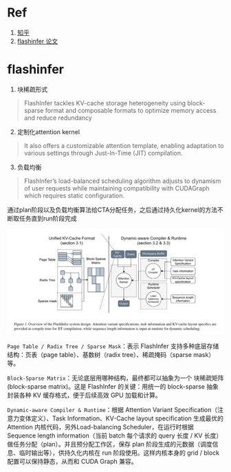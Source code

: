 # Ref
1. [知乎](https://zhuanlan.zhihu.com/p/1904937907703243110)
2. [flashinfer 论文](https://www.arxiv.org/pdf/2501.01005)

# flashinfer


1. 块稀疏形式

>FlashInfer tackles KV-cache storage heterogeneity
>using block-sparse format and composable formats to optimize memory access and reduce redundancy

2. 定制化attention kernel

>It also offers a customizable attention template, enabling adaptation to various settings through Just-In-Time
>(JIT) compilation.

3. 负载均衡

> FlashInfer’s load-balanced scheduling algorithm adjusts to dynamism of user requests while maintaining compatibility with CUDAGraph which requires static configuration.

通过plan阶段以及负载均衡算法给CTA分配任务，之后通过持久化kernel的方法不断取任务直到run阶段完成


![alt text](flashinfer_overview.png)

`Page Table / Radix Tree / Sparse Mask`：表示 FlashInfer 支持多种底层存储结构：页表（page table）、基数树（radix tree）、稀疏掩码（sparse mask）等。

`Block-Sparse Matrix`：无论底层用哪种结构，最终都可以抽象为一个 块稀疏矩阵 (block-sparse matrix)。这是 FlashInfer 的关键：用统一的 block-sparse 抽象封装各种 KV 缓存格式，便于后续高效 GPU 加载和计算。

`Dynamic-aware Compiler & Runtime`：根据 Attention Variant Specification（注意力变体定义）、Task Information、KV-Cache layout specification 生成最优的 Attention 内核代码，另外Load-balancing Scheduler，在运行时根据 Sequence length information（当前 batch 每个请求的 query 长度 / KV 长度）做任务分配（plan）。并且预分配工作区，保存 plan 阶段生成的元数据（调度信息、临时输出等），供持久化内核在 run 阶段使用。这样内核本身的 grid / block 配置可以保持静态，从而和 CUDA Graph 兼容。



